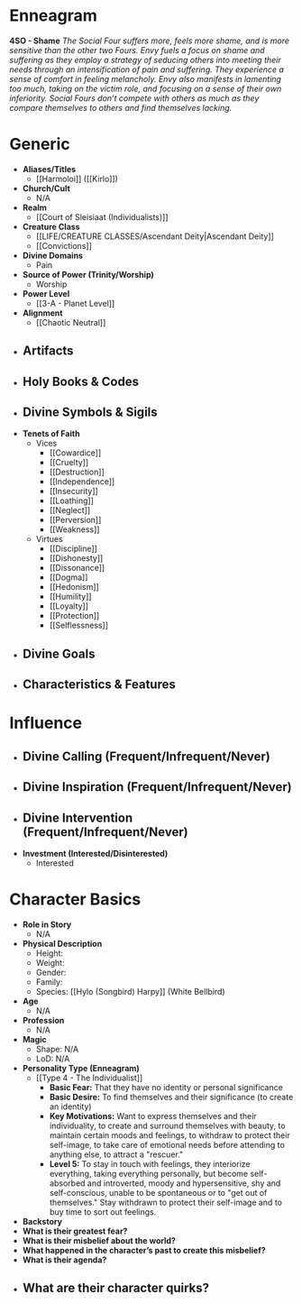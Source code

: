 # Enneagram

**4SO - Shame**
*The Social Four suffers more, feels more shame, and is more sensitive than the other two Fours. Envy fuels a focus on shame and suffering as they employ a strategy of seducing others into meeting their needs through an intensification of pain and suffering. They experience a sense of comfort in feeling melancholy. Envy also manifests in lamenting too much, taking on the victim role, and focusing on a sense of their own inferiority. Social Fours don’t compete with others as much as they compare themselves to others and find themselves lacking.*
# Generic
- **Aliases/Titles**
	- [[Harmoloi]] ([[Kirlo]])
- **Church/Cult**
	- N/A
- **Realm**
	- [[Court of Sleisiaat (Individualists)]]
- **Creature Class**
	- [[LIFE/CREATURE CLASSES/Ascendant Deity|Ascendant Deity]]
	- [[Convictions]]
- **Divine Domains**
	- Pain
- **Source of Power (Trinity/Worship)**
	- Worship
- **Power Level**
	- [[3-A - Planet Level]]
- **Alignment**
	- [[Chaotic Neutral]]
- **Artifacts**
	- 
- **Holy Books & Codes**
	- 
- **Divine Symbols & Sigils**
	- 
- **Tenets of Faith**
	- Vices
		- [[Cowardice]]
		- [[Cruelty]]
		- [[Destruction]]
		- [[Independence]]
		- [[Insecurity]]
		- [[Loathing]]
		- [[Neglect]]
		- [[Perversion]]
		- [[Weakness]]
	- Virtues
		- [[Discipline]]
		- [[Dishonesty]]
		- [[Dissonance]]
		- [[Dogma]]
		- [[Hedonism]]
		- [[Humility]]
		- [[Loyalty]]
		- [[Protection]]
		- [[Selflessness]]
- **Divine Goals**
	- 
- **Characteristics & Features**
	- 
# Influence
- **Divine Calling (Frequent/Infrequent/Never)**
	- 
- **Divine Inspiration (Frequent/Infrequent/Never)**
	- 
- **Divine Intervention (Frequent/Infrequent/Never)**
	- 
- **Investment (Interested/Disinterested)**
	- Interested

# Character Basics
- **Role in Story**
	- N/A
- **Physical Description**
	- Height:
	- Weight:
	- Gender:
	- Family:
	- Species: [[Hylo (Songbird) Harpy]] (White Bellbird)
- **Age**
	- N/A
- **Profession**
	- N/A
- **Magic**
	- Shape: N/A
	- LoD: N/A
- **Personality Type (Enneagram)**
	- [[Type 4 - The Individualist]]
		- **Basic Fear:** That they have no identity or personal significance
		- **Basic Desire:** To find themselves and their significance (to create an identity)
		- **Key Motivations:** Want to express themselves and their individuality, to create and surround themselves with beauty, to maintain certain moods and feelings, to withdraw to protect their self-image, to take care of emotional needs before attending to anything else, to attract a "rescuer."
		- **Level 5:** To stay in touch with feelings, they interiorize everything, taking everything personally, but become self-absorbed and introverted, moody and hypersensitive, shy and self-conscious, unable to be spontaneous or to "get out of themselves." Stay withdrawn to protect their self-image and to buy time to sort out feelings.
- **Backstory**
- **What is their greatest fear?**
- **What is their misbelief about the world?**
- **What happened in the character’s past to create this misbelief?**
- **What is their agenda?**
- **What are their character quirks?**
	- 